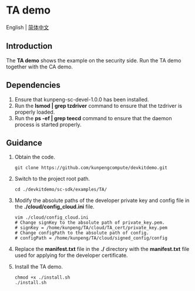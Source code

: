 # **TA demo**

English | [简体中文](README.md)

## Introduction

The **TA demo** shows the example on the security side. Run the TA demo together with the CA demo.

## Dependencies

1. Ensure that kunpeng-sc-devel-1.0.0 has been installed.
2. Run the **lsmod | grep tzdriver** command to ensure that the tzdriver is properly loaded.
3. Run the **ps -ef | grep teecd** command to ensure that the daemon process is started properly.

## Guidance

1. Obtain the code.

   ```shell
   git clone https://github.com/kunpengcompute/devkitdemo.git
   ```

2. Switch to the project root path.

   ```shell
   cd ./devkitdemo/sc-sdk/examples/TA/
   ```

3. Modify the absolute paths of the developer private key and config file in the **./cloud/config_cloud.ini** file.

   ```shell
   vim ./cloud/config_cloud.ini
   # Change signKey to the absolute path of private_key.pem.
   # signKey = /home/kunpeng/TA/cloud/TA_cert/private_key.pem
   # Change configPath to the absolute path of config.
   # configPath = /home/kunpeng/TA/cloud/signed_config/config
   ```

4. Replace the **manifest.txt** file in the **./** directory with the **manifest.txt** file used for applying for the
   developer certificate.

5. Install the TA demo.

   ```shell
   chmod +x ./install.sh
   ./install.sh
   ```
